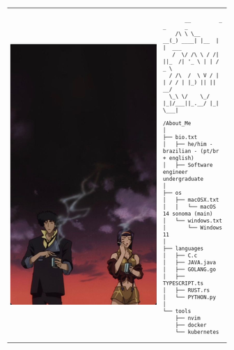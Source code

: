 <table>
  <tr>
    <td style="width: 50%;">
       <img src="https://github.com/nvizble/nvizble/blob/main/a7934b0f2ea1175507d1a012473190ee.jpg" alt="cowboy bebop" style="width: 200%; border: none;"/>
    </td>
    <td style="width: 20%; vertical-align: top;">
      <p style="font-family: monospace; font-size: 16px;">
       
           __         _       _      _       
        /\ \ \__   __(_) ____| |__  | |  ___ 
       /  \/ /\ \ / /| ||_  /| '_ \ | | / _ \
      / /\  /  \ V / | | / / | |_) || ||  __/
      \_\ \/    \_/  |_|/___||_.__/ |_| \___|
                                       
</p>

    /About_Me
    │
    ├── bio.txt
    │   ├── he/him - brazilian - (pt/br + english)
    │   ├── Software engineer undergraduate
    │
    ├── os
    │   ├── macOSX.txt
    │   │   └── macOS 14 sonoma (main)
    │   └── windows.txt
    │       └── Windows 11
    │
    ├── languages
    │   ├── C.c
    │   ├── JAVA.java
    │   ├── GOLANG.go
    │   ├── TYPESCRIPT.ts
    │   ├── RUST.rs
    │   └── PYTHON.py
    │
    └── tools
        ├── nvim
        ├── docker
        └── kubernetes

        
  </tr>
</table>

